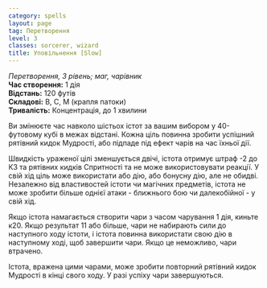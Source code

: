 ```yaml
---
category: spells
layout: page
tag: Перетворення
level: 3
classes: sorcerer, wizard
title: Уповільнення [Slow]
---
```


_Перетворення, 3 рівень; маг, чарівник_    
**Час створення:** 1 дія    
**Відстань:** 120 футів    
**Складові:** В, С, М (крапля патоки)    
**Тривалість:** Концентрація, до 1 хвилини    

Ви змінюєте час навколо шістьох істот за вашим вибором у 40-футовому кубі в межах відстані. Кожна ціль повинна зробити успішний рятівний кидок Мудрості, або підпаде під ефект чарів на час їхньої дії.    

Швидкість ураженої цілі зменшується двічі, істота отримує штраф -2 до КЗ та рятівних кидків Спритності та не може використовувати реакції. У свій хід ціль може використати або дію, або бонусну дію, але не обидві. Незалежно від властивостей істоти чи магічних предметів, істота не може зробити більше однієї атаки - ближнього бою чи далекобійної - у свій хід.    

Якщо істота намагається створити чари з часом чарування 1 дія, киньте к20. Якщо результат 11 або більше, чари не набирають сили до наступного ходу істоти, і істота повинна використати свою дію в наступному ході, щоб завершити чари. Якщо це неможливо, чари втрачено.    

Істота, вражена цими чарами, може зробити повторний рятівний кидок Мудрості в кінці свого ходу. У разі успіху чари завершуються. 
